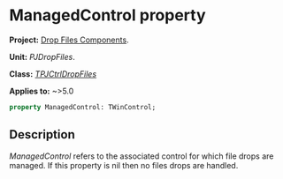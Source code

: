 # ManagedControl property

**Project:** [Drop Files Components](../API.md).

**Unit:** _PJDropFiles_.

**Class:** _[TPJCtrlDropFiles](./TPJCtrlDropFiles.md)_

**Applies to:** ~>5.0

```pascal
property ManagedControl: TWinControl;
```

## Description

_ManagedControl_ refers to the associated control for which file drops are managed. If this property is nil then no files drops are handled.
